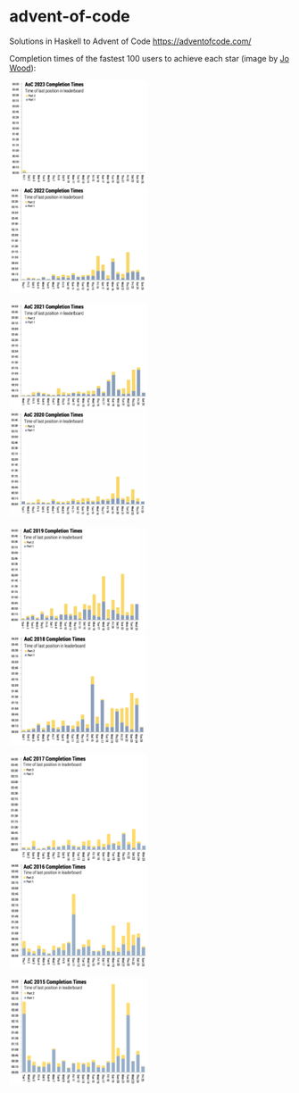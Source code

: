 # advent-of-code
Solutions in Haskell to Advent of Code https://adventofcode.com/

Completion times of the fastest 100 users to achieve each star (image by [Jo Wood](https://github.com/jwoLondon)):

<img src="https://raw.githubusercontent.com/jwoLondon/adventOfCode/master/images/completionTimes2023.png" width=49% />&nbsp;&nbsp;&nbsp;<img src="https://raw.githubusercontent.com/jwoLondon/adventOfCode/master/images/completionTimes2022.png" width=49% />

<img src="https://raw.githubusercontent.com/jwoLondon/adventOfCode/master/images/completionTimes2021.png" width=49% />&nbsp;&nbsp;&nbsp;<img src="https://raw.githubusercontent.com/jwoLondon/adventOfCode/master/images/completionTimes2020.png" width=49% />

<img src="https://raw.githubusercontent.com/jwoLondon/adventOfCode/master/images/completionTimes2019.png" width=49% />&nbsp;&nbsp;&nbsp;<img src="https://raw.githubusercontent.com/jwoLondon/adventOfCode/master/images/completionTimes2018.png" width=49% />

<img src="https://raw.githubusercontent.com/jwoLondon/adventOfCode/master/images/completionTimes2017.png" width=49% />&nbsp;&nbsp;&nbsp;<img src="https://raw.githubusercontent.com/jwoLondon/adventOfCode/master/images/completionTimes2016.png" width=49% />

<img src="https://raw.githubusercontent.com/jwoLondon/adventOfCode/master/images/completionTimes2015.png" width=49% />
